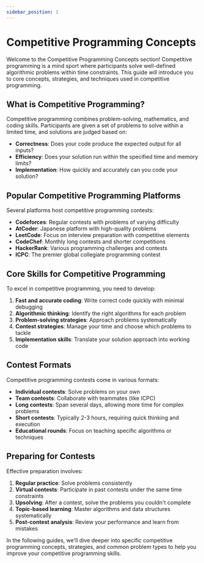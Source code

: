 ```yaml
---
sidebar_position: 1
---
```


# Competitive Programming Concepts

Welcome to the Competitive Programming Concepts section! Competitive programming is a mind sport where participants solve well-defined algorithmic problems within time constraints. This guide will introduce you to core concepts, strategies, and techniques used in competitive programming.

## What is Competitive Programming?

Competitive programming combines problem-solving, mathematics, and coding skills. Participants are given a set of problems to solve within a limited time, and solutions are judged based on:

- **Correctness**: Does your code produce the expected output for all inputs?
- **Efficiency**: Does your solution run within the specified time and memory limits?
- **Implementation**: How quickly and accurately can you code your solution?

## Popular Competitive Programming Platforms

Several platforms host competitive programming contests:

- **Codeforces**: Regular contests with problems of varying difficulty
- **AtCoder**: Japanese platform with high-quality problems
- **LeetCode**: Focus on interview preparation with competitive elements
- **CodeChef**: Monthly long contests and shorter competitions
- **HackerRank**: Various programming challenges and contests
- **ICPC**: The premier global collegiate programming contest

## Core Skills for Competitive Programming

To excel in competitive programming, you need to develop:

1. **Fast and accurate coding**: Write correct code quickly with minimal debugging
2. **Algorithmic thinking**: Identify the right algorithms for each problem
3. **Problem-solving strategies**: Approach problems systematically
4. **Contest strategies**: Manage your time and choose which problems to tackle
5. **Implementation skills**: Translate your solution approach into working code

## Contest Formats

Competitive programming contests come in various formats:

- **Individual contests**: Solve problems on your own
- **Team contests**: Collaborate with teammates (like ICPC)
- **Long contests**: Span several days, allowing more time for complex problems
- **Short contests**: Typically 2-3 hours, requiring quick thinking and execution
- **Educational rounds**: Focus on teaching specific algorithms or techniques

## Preparing for Contests

Effective preparation involves:

1. **Regular practice**: Solve problems consistently
2. **Virtual contests**: Participate in past contests under the same time constraints
3. **Upsolving**: After a contest, solve the problems you couldn't complete
4. **Topic-based learning**: Master algorithms and data structures systematically
5. **Post-contest analysis**: Review your performance and learn from mistakes

In the following guides, we'll dive deeper into specific competitive programming concepts, strategies, and common problem types to help you improve your competitive programming skills.
